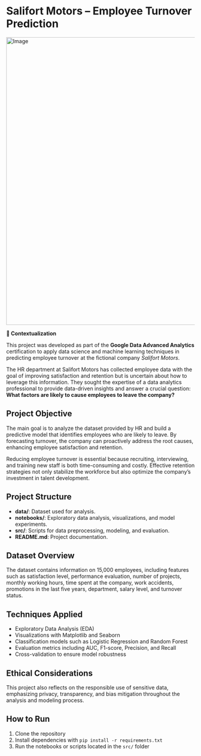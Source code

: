 # Salifort Motors – Employee Turnover Prediction

<img width="1408" height="768" alt="Image" src="https://github.com/user-attachments/assets/151fd4ba-7275-45d8-bed4-fd9e0bc0c47a" />

**💼 Contextualization**

This project was developed as part of the **Google Data Advanced Analytics** certification to apply data science and machine learning techniques in predicting employee turnover at the fictional company *Salifort Motors*. 

The HR department at Salifort Motors has collected employee data with the goal of improving satisfaction and retention but is uncertain about how to leverage this information. They sought the expertise of a data analytics professional to provide data-driven insights and answer a crucial question: **What factors are likely to cause employees to leave the company?**

## Project Objective
The main goal is to analyze the dataset provided by HR and build a predictive model that identifies employees who are likely to leave. By forecasting turnover, the company can proactively address the root causes, enhancing employee satisfaction and retention.

Reducing employee turnover is essential because recruiting, interviewing, and training new staff is both time-consuming and costly. Effective retention strategies not only stabilize the workforce but also optimize the company’s investment in talent development.

## Project Structure
- **data/**: Dataset used for analysis.
- **notebooks/**: Exploratory data analysis, visualizations, and model experiments.
- **src/**: Scripts for data preprocessing, modeling, and evaluation.
- **README.md**: Project documentation.

## Dataset Overview
The dataset contains information on 15,000 employees, including features such as satisfaction level, performance evaluation, number of projects, monthly working hours, time spent at the company, work accidents, promotions in the last five years, department, salary level, and turnover status.

## Techniques Applied
- Exploratory Data Analysis (EDA)
- Visualizations with Matplotlib and Seaborn
- Classification models such as Logistic Regression and Random Forest
- Evaluation metrics including AUC, F1-score, Precision, and Recall
- Cross-validation to ensure model robustness

## Ethical Considerations
This project also reflects on the responsible use of sensitive data, emphasizing privacy, transparency, and bias mitigation throughout the analysis and modeling process.

## How to Run
1. Clone the repository
2. Install dependencies with `pip install -r requirements.txt`
3. Run the notebooks or scripts located in the `src/` folder


